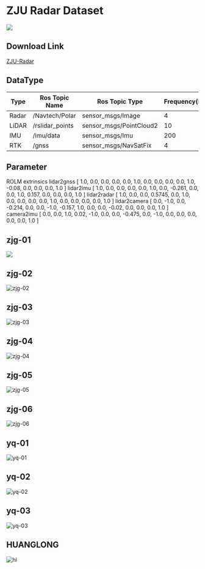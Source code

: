 # ZJU Radar Dataset

![](./pics/data_collection1.jpg)

## Download Link

[ZJU-Radar](https://zjuteducn-my.sharepoint.com/:f:/g/personal/201706120314_zjut_edu_cn/EmdoE4RvL-5Ppws83K1aSX8BaO4SBryLpSt1VGQ9DZI0tg?e=DXO2JQ)

## DataType

| Type  | Ros Topic Name  | Ros Topic Type          | Frequency(hz) |
| ----- | --------------- | ----------------------- | ------------- |
| Radar | /Navtech/Polar  | sensor_msgs/Image       | 4             |
| LiDAR | /rslidar_points | sensor_msgs/PointCloud2 | 10            |
| IMU   | /imu/data       | sensor_msgs/Imu         | 200           |
| RTK   | /gnss           | sensor_msgs/NavSatFix   | 4             |



## Parameter

ROLM extrinsics
lidar2gnss
[
1.0, 0.0, 0.0, 0.0,
0.0, 1.0, 0.0, 0.0,
0.0, 0.0, 1.0, -0.08,
0.0, 0.0, 0.0, 1.0
]
lidar2imu
[
1.0, 0.0, 0.0, 0.0,
0.0, 1.0, 0.0, -0.261,
0.0, 0.0, 1.0, 0.157,
0.0, 0.0, 0.0, 1.0
]
lidar2radar
[
1.0, 0.0, 0.0, 0.5745,
0.0, 1.0, 0.0, 0.0,
0.0, 0.0, 1.0, 0.0,
0.0, 0.0, 0.0, 1.0
]
lidar2camera
[
0.0, -1.0, 0.0, -0.214,
0.0, 0.0, -1.0, -0.157,
1.0, 0.0, 0.0, -0.02,
0.0, 0.0, 0.0, 1.0
]
camera2imu
[
0.0, 0.0, 1.0, 0.02,
-1.0, 0.0, 0.0, -0.475,
0.0, -1.0, 0.0, 0.0,
0.0, 0.0, 0.0, 1.0
]

## zjg-01

![](./pics/zjg-01.png)

## zjg-02



![zjg-02](./pics/zjg-02.png)

## zjg-03



![zjg-03](./pics/zjg-03.png)

## zjg-04

![zjg-04](./pics/zjg-04.png)

## zjg-05

![zjg-05](./pics/zjg-05.png)

## zjg-06

![zjg-06](./pics/zjg-06.png)

## yq-01

![yq-01](./pics/yq-01.png)

## yq-02

![yq-02](./pics/yq-02.png)

## yq-03

![yq-03](./pics/yq-03.png)

## HUANGLONG

![hl](./pics/hl.png)